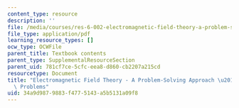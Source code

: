 ```yaml
---
content_type: resource
description: ''
file: /media/courses/res-6-002-electromagnetic-field-theory-a-problem-solving-approach-spring-2008/34a9d9879883f4775143a5b5131a09f8_MITRES_6_002S08_chp05_pset.pdf
file_type: application/pdf
learning_resource_types: []
ocw_type: OCWFile
parent_title: Textbook contents
parent_type: SupplementalResourceSection
parent_uid: 781cf7ce-5cfc-eea8-d860-cb2207a215cd
resourcetype: Document
title: "Electromagnetic Field Theory - A Problem-Solving Approach \u2013 Chapter 5:\
  \ Problems"
uid: 34a9d987-9883-f477-5143-a5b5131a09f8
---
```


